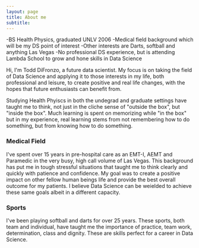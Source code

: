 ```yaml
---
layout: page
title: About me
subtitle: 
---
```


 -BS Health Physics, graduated UNLV 2006
 -Medical field background which will be my DS point of interest
 -Other interests are Darts, softball and anything Las Vegas
 -No professional DS experience, but is attending Lambda School to grow and hone skills in Data Science
 
Hi, I'm Todd DiFronzo, a future data scientist. My focus is on taking the field of Data Science and applying it to those interests in my life, both professional and leisure, to create positive and real life changes, with the hopes that future enthusiasts can benefit from.

Studying Health Phyiscs in both the undegrad and graduate settings have taught me to think, not just in the cliche sense of "outside the box", but "inside the box". Much learning is spent on memorizing while "in the box" but in my experience, real learning stems from not remembering how to do something, but from knowing how to do something.

### Medical Field
I've spent over 15 years in pre-hospital care as an EMT-I, AEMT and Paramedic in the very busy, high call volume of Las Vegas. This background has put me in tough stressful situations that taught me to think clearly and quickly with patience and confidence. My goal was to create a positive impact on other fellow human beings life and provide the best overall outcome for my patients. I believe Data Science can be weielded to achieve these same goals albeit in a different capacity.

### Sports
I've been playing softball and darts for over 25 years. These sports, both team and individual, have taught me the importance of practice, team work, determination, class and dignity. These are skills perfect for a career in Data Science.




